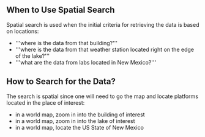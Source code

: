 ## When to Use Spatial Search

Spatial search is used when the initial criteria for retrieving the data is based on locations: 
* '''where is the data from that building?'''
* '''where is the data from that weather station located right on the edge of the lake?'''
* '''what are the data from labs located in New Mexico?'''

## How to Search for the Data?

The search is spatial since one will need to go the map and locate platforms located in the place of interest:
* in a world map, zoom in into the building of interest
* in a world map, zoom in into the lake of interest
* in a world map, locate the US State of New Mexico


